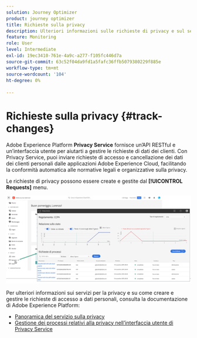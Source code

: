 ```yaml
---
solution: Journey Optimizer
product: journey optimizer
title: Richieste sulla privacy
description: Ulteriori informazioni sulle richieste di privacy e sul servizio Privacy.
feature: Monitoring
role: User
level: Intermediate
exl-id: 19ec3410-761e-4a9c-a277-f105fc446d7a
source-git-commit: 63c52f04da9fd1a5fafc36ffb5079380229f885e
workflow-type: tm+mt
source-wordcount: '104'
ht-degree: 0%

---
```


# Richieste sulla privacy {#track-changes}

Adobe Experience Platform **Privacy Service** fornisce un’API RESTful e un’interfaccia utente per aiutarti a gestire le richieste di dati dei clienti. Con Privacy Service, puoi inviare richieste di accesso e cancellazione dei dati dei clienti personali dalle applicazioni Adobe Experience Cloud, facilitando la conformità automatica alle normative legali e organizzative sulla privacy.

Le richieste di privacy possono essere create e gestite dal **[!UICONTROL Requests]** menu.

![](assets/requests.png)

Per ulteriori informazioni sui servizi per la privacy e su come creare e gestire le richieste di accesso a dati personali, consulta la documentazione di Adobe Experience Platform:

* [Panoramica del servizio sulla privacy](https://experienceleague.adobe.com/docs/experience-platform/privacy/home.html)
* [Gestione dei processi relativi alla privacy nell’interfaccia utente di Privacy Service](https://experienceleague.adobe.com/docs/experience-platform/privacy/ui/user-guide.html)
